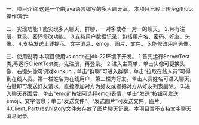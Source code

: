 一、项目介绍
    这是一个由java语言编写的多人聊天室。
    本项目已经上传至github:
    操作演示: 


二、实现功能
    1.能实现多人聊天，群聊、一对多或者一对一的聊天。
    2.带有注册、登录、密码修改功能。
    3.支持用户数据记录，包括用户名、密码、好友、头像。
    4.支持发送上线提示、文字消息、emoji、图片、文件。
    5.能修改用户头像。


三、使用说明
    本项目使用vs code在jdk-22环境下开发。
    1.首先运行ServerTest类,再运行ClientTest类。先注册，再登录。
    2.进入主菜单，单击头像可更换头像，右键头像可调戏kunkun；单击“群聊”可进入群聊；单击“拉取在线人员”可得到在线人员。第一栏姓名为在线用户，第二栏为好友。单击人员姓名可进入聊天，
右键即可发送好友请求，直接添加对方为好友或者把对方从好友列表删除。
    3.进入聊天界面后，单击"emoji"按钮可选择emoji表情，单击“发送”按钮可发送emoji、文字信息；单击“发送文件”、“发送图片”可发送文件、图片。
    4.Client_Part\res\history文件夹存放了图片聊天记录。本项目暂不支持文字聊天消息记录。
